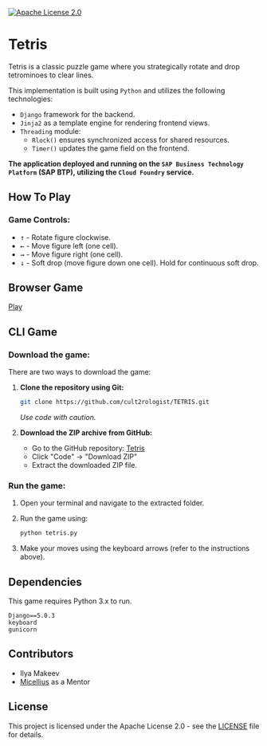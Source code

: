 [![Apache License 2.0](https://img.shields.io/badge/License-Apache%202.0-blue.svg)](https://www.apache.org/licenses/LICENSE-2.0)

# Tetris

Tetris is a classic puzzle game where you strategically rotate and drop tetrominoes to clear lines.

This implementation is built using `Python` and utilizes the following technologies:

- `Django` framework for the backend.
- `Jinja2` as a template engine for rendering frontend views.
- `Threading` module:
   - `Rlock()` ensures synchronized access for shared resources.
   - `Timer()` updates the game field on the frontend.

**The application deployed and running on the **`SAP Business Technology Platform`** (SAP BTP), utilizing the **`Cloud Foundry`** service.**

## How To Play

### Game Controls:

- <kbd>↑</kbd> - Rotate figure clockwise.
- <kbd>←</kbd> - Move figure left (one cell).
- <kbd>→</kbd> - Move figure right (one cell).
- <kbd>↓</kbd> - Soft drop (move figure down one cell). Hold for continuous soft drop.


## Browser Game

[Play](https://tetris.cfapps.us10-001.hana.ondemand.com/)

## CLI Game

### Download the game:

There are two ways to download the game:

1. **Clone the repository using Git:**
   
    ```bash
    git clone https://github.com/cult2rologist/TETRIS.git
    ```

    *Use code with caution.*

2. **Download the ZIP archive from GitHub:**
   
    - Go to the GitHub repository: [Tetris](https://github.com/cult2rologist/TETRIS/tree/main)
    - Click "Code" -> "Download ZIP"
    - Extract the downloaded ZIP file.

### Run the game:

1. Open your terminal and navigate to the extracted folder.
2. Run the game using: 
   
    ```bash
    python tetris.py
    ```

3. Make your moves using the keyboard arrows (refer to the instructions above).

## Dependencies

This game requires Python 3.x to run.
```
Django==5.0.3
keyboard
gunicorn
```

## Contributors

- Ilya Makeev
- [Micellius](https://github.com/micellius) as a Mentor

## License

This project is licensed under the Apache License 2.0 - see the [LICENSE](LICENSE) file for details.
